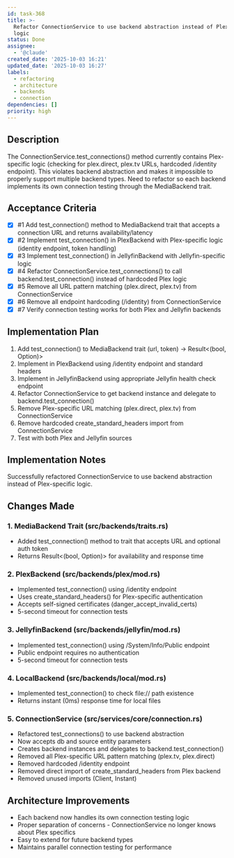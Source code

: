 ```yaml
---
id: task-368
title: >-
  Refactor ConnectionService to use backend abstraction instead of Plex-specific
  logic
status: Done
assignee:
  - '@claude'
created_date: '2025-10-03 16:21'
updated_date: '2025-10-03 16:27'
labels:
  - refactoring
  - architecture
  - backends
  - connection
dependencies: []
priority: high
---
```


## Description

The ConnectionService.test_connections() method currently contains Plex-specific logic (checking for plex.direct, plex.tv URLs, hardcoded /identity endpoint). This violates backend abstraction and makes it impossible to properly support multiple backend types. Need to refactor so each backend implements its own connection testing through the MediaBackend trait.

## Acceptance Criteria
<!-- AC:BEGIN -->
- [x] #1 Add test_connection() method to MediaBackend trait that accepts a connection URL and returns availability/latency
- [x] #2 Implement test_connection() in PlexBackend with Plex-specific logic (identity endpoint, token handling)
- [x] #3 Implement test_connection() in JellyfinBackend with Jellyfin-specific logic
- [x] #4 Refactor ConnectionService.test_connections() to call backend.test_connection() instead of hardcoded Plex logic
- [x] #5 Remove all URL pattern matching (plex.direct, plex.tv) from ConnectionService
- [x] #6 Remove all endpoint hardcoding (/identity) from ConnectionService
- [x] #7 Verify connection testing works for both Plex and Jellyfin backends
<!-- AC:END -->


## Implementation Plan

1. Add test_connection() to MediaBackend trait (url, token) -> Result<(bool, Option<u64>)>
2. Implement in PlexBackend using /identity endpoint and standard headers
3. Implement in JellyfinBackend using appropriate Jellyfin health check endpoint
4. Refactor ConnectionService to get backend instance and delegate to backend.test_connection()
5. Remove Plex-specific URL matching (plex.direct, plex.tv) from ConnectionService
6. Remove hardcoded create_standard_headers import from ConnectionService
7. Test with both Plex and Jellyfin sources


## Implementation Notes

Successfully refactored ConnectionService to use backend abstraction instead of Plex-specific logic.


## Changes Made

### 1. MediaBackend Trait (src/backends/traits.rs)
- Added test_connection() method to trait that accepts URL and optional auth token
- Returns Result<(bool, Option<u64>)> for availability and response time

### 2. PlexBackend (src/backends/plex/mod.rs)
- Implemented test_connection() using /identity endpoint
- Uses create_standard_headers() for Plex-specific authentication
- Accepts self-signed certificates (danger_accept_invalid_certs)
- 5-second timeout for connection tests

### 3. JellyfinBackend (src/backends/jellyfin/mod.rs)
- Implemented test_connection() using /System/Info/Public endpoint
- Public endpoint requires no authentication
- 5-second timeout for connection tests

### 4. LocalBackend (src/backends/local/mod.rs)
- Implemented test_connection() to check file:// path existence
- Returns instant (0ms) response time for local files

### 5. ConnectionService (src/services/core/connection.rs)
- Refactored test_connections() to use backend abstraction
- Now accepts db and source entity parameters
- Creates backend instances and delegates to backend.test_connection()
- Removed all Plex-specific URL pattern matching (plex.tv, plex.direct)
- Removed hardcoded /identity endpoint
- Removed direct import of create_standard_headers from Plex backend
- Removed unused imports (Client, Instant)

## Architecture Improvements
- Each backend now handles its own connection testing logic
- Proper separation of concerns - ConnectionService no longer knows about Plex specifics
- Easy to extend for future backend types
- Maintains parallel connection testing for performance

